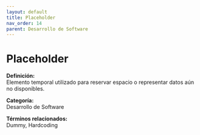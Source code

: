 ```yaml
---
layout: default
title: Placeholder
nav_order: 14
parent: Desarrollo de Software
---
```


# Placeholder

**Definición:**  
Elemento temporal utilizado para reservar espacio o representar datos aún no disponibles.

**Categoría:**  
Desarrollo de Software  

  


**Términos relacionados:**  
Dummy, Hardcoding
